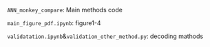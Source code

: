 `ANN_monkey_compare`: Main methods code

`main_figure_pdf.ipynb`: figure1-4

`validatation.ipynb`&`validation_other_method.py`: decoding mathods

